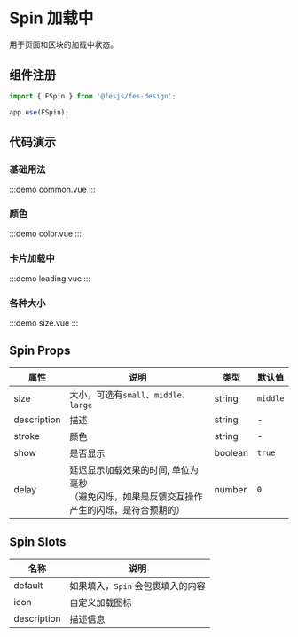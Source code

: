 # Spin 加载中

用于页面和区块的加载中状态。

## 组件注册

```js
import { FSpin } from '@fesjs/fes-design';

app.use(FSpin);
```

## 代码演示

### 基础用法

:::demo
common.vue
:::

### 颜色

:::demo
color.vue
:::

### 卡片加载中

:::demo
loading.vue
:::

### 各种大小

:::demo
size.vue
:::

## Spin Props

| 属性        | 说明                                | 类型    | 默认值   |
|-------------|-----------------------------------|---------|----------|
| size        | 大小，可选有`small`、`middle`、`large` | string  | `middle` |
| description | 描述                                | string  | -        |
| stroke      | 颜色                                | string  | -        |
| show        | 是否显示                            | boolean | `true`   |
| delay       | 延迟显示加载效果的时间, 单位为毫秒<br/>（避免闪烁，如果是反馈交互操作产生的闪烁，是符合预期的）  | number  | `0`      |

## Spin Slots

| 名称        | 说明                             |
|-------------|--------------------------------|
| default     | 如果填入，`Spin` 会包裹填入的内容 |
| icon        | 自定义加载图标                   |
| description | 描述信息                         |
